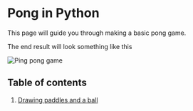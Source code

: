 # Pong in Python

This page will guide you through making a basic pong game.

The end result will look something like this

![Ping pong game]()

## Table of contents

1. [Drawing paddles and a ball](1BallAndPaddle.md)
